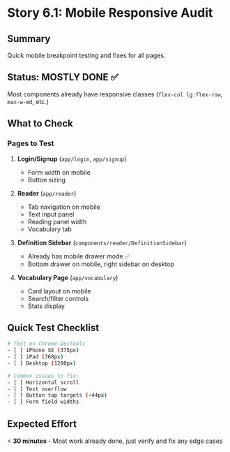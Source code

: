 # Story 6.1: Mobile Responsive Audit

## Summary
Quick mobile breakpoint testing and fixes for all pages.

## Status: MOSTLY DONE ✅
Most components already have responsive classes (`flex-col lg:flex-row`, `max-w-md`, etc.)

## What to Check

### Pages to Test
1. **Login/Signup** (`app/login`, `app/signup`)
   - Form width on mobile
   - Button sizing

2. **Reader** (`app/reader`)
   - Tab navigation on mobile
   - Text input panel
   - Reading panel width
   - Vocabulary tab

3. **Definition Sidebar** (`components/reader/DefinitionSidebar`)
   - Already has mobile drawer mode ✅
   - Bottom drawer on mobile, right sidebar on desktop

4. **Vocabulary Page** (`app/vocabulary`)
   - Card layout on mobile
   - Search/filter controls
   - Stats display

## Quick Test Checklist
```bash
# Test on Chrome DevTools
- [ ] iPhone SE (375px)
- [ ] iPad (768px)
- [ ] Desktop (1280px)

# Common issues to fix:
- [ ] Horizontal scroll
- [ ] Text overflow
- [ ] Button tap targets (<44px)
- [ ] Form field widths
```

## Expected Effort
⚡ **30 minutes** - Most work already done, just verify and fix any edge cases
